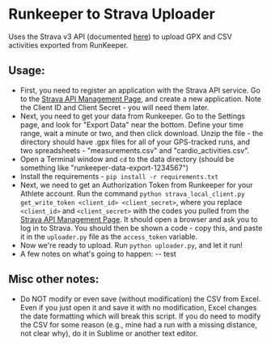 # Runkeeper to Strava Uploader

Uses the Strava v3 API (documented [here](http://strava.github.io/api/)) to upload GPX and CSV activities exported from RunKeeper.

## Usage:
- First, you need to register an application with the Strava API service. Go to the [Strava API Management Page](https://www.strava.com/settings/api), and create a new application. Note the Client ID and Client Secret - you will need them later.
- Next, you need to get your data from Runkeeper. Go to the Settings page, and look for "Export Data" near the bottom. Define your time range, wait a minute or two, and then click download. Unzip the file - the directory should have .gpx files for all of your GPS-tracked runs, and two spreadsheets - "measurements.csv" and "cardio_activities.csv". 
- Open a Terminal window and `cd` to the data directory (should be something like "runkeeper-data-export-1234567")
- Install the requirements - `pip install -r requirements.txt`
- Next, we need to get an Authorization Token from Runkeeper for your Athlete account. Run the command `python strava_local_client.py get_write_token <client_id> <client_secret>`, where you replace `<client_id>` and `<client_secret>` with the codes you pulled from the [Strava API Management Page](https://www.strava.com/settings/api). It should open a browser and ask you to log in to Strava. You should then be shown a code - copy this, and paste it in the `uploader.py` file as the `access_token` variable.
- Now we're ready to upload. Run `python uploader.py`, and let it run!
- A few notes on what's going to happen:
-- test 

## Misc other notes:
- Do NOT modify or even save (without modification) the CSV from Excel. Even if you just open it and save it with no modification, Excel changes the date formatting which will break this script. If you do need to modify the CSV for some reason (e.g., mine had a run with a missing distance, not clear why), do it in Sublime or another text editor.